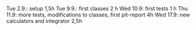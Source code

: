 Tue 2.9.: setup 1,5h
Tue 9.9.: first classes 2 h
Wed 10.9: first tests 1 h
Thu 11.9: more tests, modifications to classes, first pit-report 4h
Wed 17.9: new calculators and integrator 2,5h
